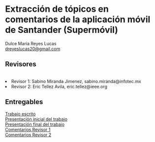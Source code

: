 # Extracción de tópicos en comentarios de la aplicación móvil de Santander (Supermóvil)

Dulce Maria Reyes Lucas</br>
dreyeslucas20@gmail.com

## Revisores
<br>
<li>Revisor 1: Sabino Miranda Jimenez, sabino.miranda@infotec.mx</li>
<li>Revisor 2: Eric Tellez Avila, eric.tellez@ieee.org</li>

## Entregables
   
   [Trabajo escrito](/TRABAJO%20ESCRITO/AVANCES%20DULCE_MARIA_REYES_LUCAS.pdf)</li>
   <br>
   [Presentación inicial del trabajo](/TRABAJO%20ESCRITO/PRESENTACION_AVANCES_DULCE_MARIA_REYES_LUCAS.pdf)</li>
   <br>
   [Presentación final del trabajo](/TRABAJO%20ESCRITO/Proyecto_Final_MCDI.pdf)</li>
   <br>
   [Comentarios Revisor 1](/TRABAJO%20ESCRITO/Dulce_Maria_4_Revision_de_proyecto.pdf)</li>
   <br>
   [Comentarios Revisor 2](/TRABAJO%20ESCRITO/4_Revision_de_proyecto_Dulce_Maria.pdf)</li>

